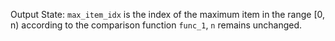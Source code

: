 Output State: `max_item_idx` is the index of the maximum item in the range [0, n) according to the comparison function `func_1`, `n` remains unchanged.